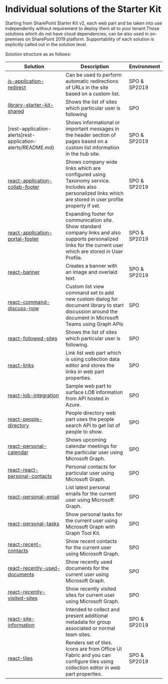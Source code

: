 # Individual solutions of the Starter Kit

Starting from SharePoint Starter Kit v2, each web part and be taken into use independently without requirement to deploy them all to your tenant.Those solutions which do not have cloud dependencies, can be also used in on-premises on SharePoint 2019 platform. Supportability of each solution is explicitly called out in the solution level.

Solution structure as as follows:

Solution |  Description  | Environment
----------- | ----------- | -----------
[js-application-redirect](js-application-redirect/README.md) | Can be used to perform automatic redirections of URLs in the site based on a custom list. | SPO & SP2019
[library-starter-kit-shared](library-starter-kit-shared/README.md) | Shows the list of sites which particular user is following | SPO
[rest-application-alerts]rest-application-alerts/README.md) | Shows informational or important messages in the header section of pages based on a custom list information in the hub site. | SPO & SP2019
[react-application-collab-footer](react-application-collab-footer/README.md) | Shows company wide links which are configured using Taxonomy service. Includes also personalized links which are stored in user profile property if set. | SPO & SP2019
[react-application-portal-footer](react-application-portal-footer/README.md) | Expanding footer for communication site. Show standard company links and also supports personalized links for the current user which are stored in User Profile. | SPO & SP2019
[react-banner](react-banner/README.md) | Creates a banner with an image and overlaid text. | SPO & SP2019
[react-command-discuss-now](react-command-discuss-now/README.md) | Custom list view command set to add new custom dialog for document library to start discussion around the document in Microsoft Teams using Graph APIs | SPO
[react-followed-sites](react-followed-sites/README.md) | Shows the list of sites which particular user is following. | SPO
[react-links](react-links/README.md) | Link list web part which is using collection data editor and stores the links in web part properties. | SPO
[react-lob-integration](react-lob-integration/README.md) | Sample web part to surface LOB information from API hosted in Azure. | SPO
[react-people-directory](react-people-directory/README.md) | People directory web part uses the people search API to get list of people to show. | SPO
[react-personal-calendar](react-personal-calendar/README.md) | Shows upcoming calendar meetings for the particular user using Microsoft Graph. | SPO
[react-react-personal-contacts](react-react-personal-contacts/README.md) | Personal contacts for particular user using Microsoft Graph. | SPO
[react-personal-email](react-personal-email/README.md) | List latest personal emails for the current user using Microsoft Graph. | SPO
[react-personal-tasks](react-personal-tasks/README.md) | Show personal tasks for the current user using Microsoft Graph with Graph Tool Kit. | SPO
[react-recent-contacts](react-recent-contacts/README.md) | Show recent contacts for the current user using Microsoft Graph. | SPO
[react-recently-used-documents](react-recently-used-documents/README.md) | Show recently used documents for the current user using Microsoft Graph. | SPO
[react-recently-visited-sites](react-recently-visited-sites/README.md) | Show recently visited sites for current user using Microsoft Graph. | SPO
[react-site-information](react-site-information/README.md) | Intended to collect and present additional metadata for group associated or normal team sites. | SPO & SP2019
[react-tiles](react-tiles/README.md) | Renders set of tiles. Icons are from Office UI Fabric and you can configure tiles using collection editor in web part properties. | SPO & SP2019